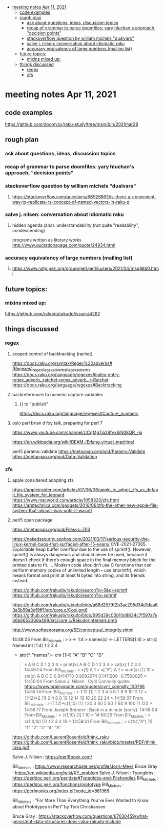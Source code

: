 - [meeting notes Apr 11, 2021](#org88824e8)
  - [code examples](#org228f8c8)
  - [rough plan](#orga9fa4b0)
    - [ask about questions, ideas, discussion topics](#orgb3470f3)
    - [recap of grammar to parse doomfiles: yary hluchan's approach, "decision points"](#org0810cbd)
    - [stackoverflow question by william michels "dualvars"](#org0c746df)
    - [salve j. nilsen: conversation about idiomatic raku](#org886e856)
    - [accuracy equivalency of large numbers (mailing list)](#org73fd68b)
  - [future topics:](#orgcd14cc9)
    - [mixins mixed up:](#org268ee7a)
  - [things discussed](#org8dc641a)
    - [regex](#orgf0b21c3)
    - [zfs](#org21ab0ad)


<a id="org88824e8"></a>

# meeting notes Apr 11, 2021


<a id="org228f8c8"></a>

## code examples

<https://github.com/doomvox/raku-study/tree/main/bin/2021mar28>


<a id="orga9fa4b0"></a>

## rough plan


<a id="orgb3470f3"></a>

### ask about questions, ideas, discussion topics


<a id="org0810cbd"></a>

### recap of grammar to parse doomfiles: yary hluchan's approach, "decision points"


<a id="org0c746df"></a>

### stackoverflow question by william michels "dualvars"

1.  <https://stackoverflow.com/questions/66926663/is-there-a-convenient-way-to-replicate-rs-concept-of-named-vectors-in-raku-p>


<a id="org886e856"></a>

### salve j. nilsen: conversation about idiomatic raku

1.  hidden agenda (aha): understandability (not quite "readability", condescending)

    programs written as literary works <http://www.quotationspage.com/quote/24934.html>


<a id="org73fd68b"></a>

### accuracy equivalency of large numbers (mailing list)

1.  <https://www.nntp.perl.org/group/perl.perl6.users/2021/04/msg9860.html>


<a id="orgcd14cc9"></a>

## future topics:


<a id="org268ee7a"></a>

### mixins mixed up:

<https://github.com/rakudo/rakudo/issues/4282>


<a id="org8dc641a"></a>

## things discussed


<a id="orgf0b21c3"></a>

### regex

1.  scoped control of backtracking (rachet)

    <https://docs.raku.org/syntax/Regex%20adverbs#(Regexes)><sub>regex</sub><sub>Regex</sub><sub>adverbs</sub><sub>Regex</sub><sub>adverbs</sub> <https://docs.raku.org/language/regexes#index-entry-regex_adverb_:ratchet-regex_adverb_:r-Ratchet> <https://docs.raku.org/language/regexes#Backtracking>

2.  backreferences to numeric capture variables

    1.  {} to "publish"
    
        <https://docs.raku.org/language/regexes#Capture_numbers>

3.  oslo perl brian d foy talk, preparing for perl 7

    <https://www.youtube.com/channel/UCqMg7ia28fvx6iN08QR_-ig>
    
    <https://en.wikipedia.org/wiki/BEAM_(Erlang_virtual_machine)>
    
    perl5 params::validate <https://metacpan.org/pod/Params::Validate> <https://metacpan.org/pod/Data::Validation>


<a id="org21ab0ad"></a>

### zfs

1.  apple considered adopting zfs

    <https://appleinsider.com/articles/07/06/06/apple_to_adopt_zfs_as_default_file_system_for_leopard> <https://www.macworld.com/article/1058320/zfs.html> <https://arstechnica.com/gadgets/2016/06/zfs-the-other-new-apple-file-system-that-almost-was-until-it-wasnt/>

2.  perl5 cpan package

    <https://metacpan.org/pod/Filesys::ZFS>
    
    <https://nakedsecurity.sophos.com/2021/03/17/serious-security-the-linux-kernel-bugs-that-surfaced-after-15-years/> CVE-2021-27365. Exploitable heap buffer overflow due to the use of sprintf(). However, sprintf() is always dangerous and should never be used, because it doesn’t check if there’s enough space in the final memory block for the printed data to fit. &#x2026; Modern code shouldn’t use C functions that can perform memory copies of unlimited length – use snprintf(), which means format and print at most N bytes into string, and its friends instead.
    
    <https://github.com/rakudo/rakudo/search?p=5&q=sprintf> <https://github.com/rakudo/rakudo/search?q=sprintf>
    
    <https://github.com/rakudo/rakudo/blob/a68d2579f2b3ac295d34d1daa63a3b59a3df9ff1/src/core.c/Cool.pm6> <https://github.com/rakudo/rakudo/blob/995d39c03b10d8834c7f597a7eb6b8653366a469/src/core.c/Rakudo/Internals.pm6>
    
    <http://www.softpanorama.org/SE/conceptual_integrity.shtml>
    
    14:48:05 From Bill<sub>Michels</sub> : > x <- 1:4 > names(x) <- LETTERS[1:4] > str(x) Named int [1:4] 1 2 3 4
    
    -   attr(\*, "names")= chr [1:4] "A" "B" "C" "D"
    
    > x A B C D 1 2 3 4 > print(x) A B C D 1 2 3 4 > cat(x) 1 2 3 4 14:49:24 From Bill<sub>Michels</sub> : > x[1] A 1 > x["A"] A 1 > sum(x) [1] 10 > sin(x) A B C D 0.8414710 0.9092974 0.1411200 -0.7568025 > 14:50:04 From Salve J. Nilsen : Cyril Connolly quote: <https://www.brainyquote.com/quotes/cyril_connolly_100796> 14:55:14 From Bill<sub>Michels</sub> : > 1:12 [1] 1 2 3 4 5 6 7 8 9 10 11 12 > (1:12)\*2 [1] 2 4 6 8 10 12 14 16 18 20 22 24 > 14:56:07 From Bill<sub>Michels</sub> : > (1:12)\*c(1,10) [1] 1 20 3 40 5 60 7 80 9 100 11 120 > 14:56:17 From Joseph Brenner : Back in a minute (sorry). 14:58:04 From Bill<sub>Michels</sub> : > c(1,10) [1] 1 10 > 14:58:25 From Bill<sub>Michels</sub> : > c(1:4,10) [1] 1 2 3 4 10 > 14:59:31 From Bill<sub>Michels</sub> : > c(1:4,"A") [1] "1" "2" "3" "4" "A"
    
    <https://github.com/LaurentRosenfeld/think_raku> <https://github.com/LaurentRosenfeld/think_raku/blob/master/PDF/think_raku.pdf>
    
    Salve J. Nilsen : <https://perl6book.com/>
    
    Bill<sub>Michels</sub> : <https://www.researchgate.net/profile/Joris-Meys> Bruce Gray : <https://en.wikipedia.org/wiki/XY_problem> Salve J. Nilsen : Typeglobs: <https://perldoc.perl.org/perldata#Typeglobs-and-Filehandles> Bill<sub>Michels</sub> : <https://perldoc.perl.org/functions/prototype> Bill<sub>Michels</sub> : <https://perlmonks.org/index.pl?node_id=861966>
    
    Bill<sub>Michels</sub> : "Far More Than Everything You've Ever Wanted to Know about Prototypes in Perl" by Tom Christiansen
    
    Bruce Gray : <https://stackoverflow.com/questions/67030459/what-persistent-data-structures-does-raku-rakudo-include>
